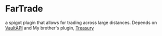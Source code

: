 # FarTrade
a spigot plugin that allows for trading across large distances.
Depends on [VaultAPI](https://github.com/MilkBowl/VaultAPI) and My brother's plugin, [Treasury](https://github.com/vinhowe/Treasury)
